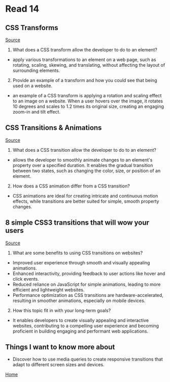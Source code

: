 # Read 14

## CSS Transforms

[Source](https://learn.shayhowe.com/advanced-html-css/css-transforms/)

1. What does a CSS transform allow the developer to do to an element?

- apply various transformations to an element on a web page, such as rotating, scaling, skewing, and translating, without affecting the layout of surrounding elements.

2. Provide an example of a transform and how you could see that being used on a website.

- an example of a CSS transform is applying a rotation and scaling effect to an image on a website. When a user hovers over the image, it rotates 10 degrees and scales to 1.2 times its original size, creating an engaging zoom-in and tilt effect.


## CSS Transitions & Animations

[Source](https://learn.shayhowe.com/advanced-html-css/transitions-animations/)

1. What does a CSS transition allow the developer to do to an element?

- allows the developer to smoothly animate changes to an element's property over a specified duration. It enables the gradual transition between two states, such as changing the color, size, or position of an element.

2. How does a CSS animation differ from a CSS transition?

- CSS animations are ideal for creating intricate and continuous motion effects, while transitions are better suited for simple, smooth property changes.



## 8 simple CSS3 transitions that will wow your users

[Source](https://www.webdesignerdepot.com/2014/05/8-simple-css3-transitions-that-will-wow-your-users)

1. What are some benefits to using CSS transitions on websites?

- Improved user experience through smooth and visually appealing animations.
- Enhanced interactivity, providing feedback to user actions like hover and click events.
- Reduced reliance on JavaScript for simple animations, leading to more efficient and lightweight websites.
- Performance optimization as CSS transitions are hardware-accelerated, resulting in smoother animations, especially on mobile devices.

2. How this topic fit in with your long-term goals?

- It enables developers to create visually appealing and interactive websites, contributing to a compelling user experience and becoming proficient in building engaging and performant web applications.


## Things I want to know more about

- Discover how to use media queries to create responsive transitions that adapt to different screen sizes and devices.

[Home](README.md)
